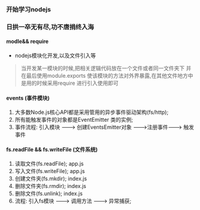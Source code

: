 ### 开始学习nodejs
### 日拱一卒无有尽,功不唐捐终入海
#### modle&& require

- nodejs模块化开发,以及文件引入等
> 当开发某一模块的时候,把相关逻辑代码放在一个文件或者同一文件夹下 并在最后使用module.exports 使该模块的方法对外界暴露,在其他文件地方中是用的时候采用require 进行引入使用即可

#### events (事件模块)
1. 大多数Node.js核心API都是采用管用的异步事件驱动架构(fs/http);
2. 所有能触发事件的对象都是EventEmitter 类的实例;
3. 事件流程: 引入模块 ---> 创建EventsEmitter对象 --->注册事件---> 触发事件

#### fs.readFile && fs.writeFile (文件系统)
1. 读取文件(fs.readFile);  app.js
2. 写入文件(fs.writeFile); app.js
3. 创建文件夹(fs.mkdir);    index.js
4. 删除文件夹(fs.rmdir);    index.js
5. 删除文件(fs.unlink);     index.js
6. 流程: 引入fs模块 ---> 调用方法 ---> 异常捕获;



   
  
